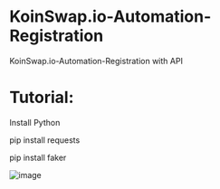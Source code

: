 # KoinSwap.io-Automation-Registration
KoinSwap.io-Automation-Registration with API

# Tutorial:

  Install Python
  
  pip install requests
  
  pip install faker
  
![image](https://user-images.githubusercontent.com/73378179/174722100-e947cc90-c33d-4dfa-960d-add5f1a3682e.png)
